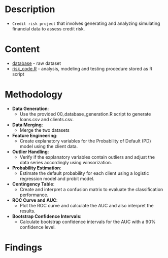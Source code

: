 # Description
- `Credit risk project` that involves generating and analyzing simulating financial data to assess credit risk.  

# Content
- [database](https://github.com/dzima22/credit-risk-project-/tree/main/database) - raw dataset 
- [risk_code.R](https://github.com/dzima22/credit-risk-project-/blob/main/risk_code.R) - analysis, modeling and testing procedure stored as R script

# Methodology
- **Data Generation**:
    + Use the provided 00_database_generation.R script to generate loans.csv and clients.csv.
- **Data Merging**:
    + Merge the two datasets
- **Feature Engineering**:
    + Create explanatory variables for the Probability of Default (PD) model using the client data.
- **Outlier Handling**:
    + Verify if the explanatory variables contain outliers and adjust the data series accordingly using winsorization.
- **Probability Estimation**:
    + Estimate the default probability for each client using a logistic regression model and probit model.
- **Contingency Table**:
    + Create and interpret a confusion matrix to evaluate the classification performance.
- **ROC Curve and AUC**:
    + Plot the ROC curve and calculate the AUC and also interpret the results.
- **Bootstrap Confidence Intervals**:
    + Calculate bootstrap confidence intervals for the AUC with a 90% confidence level.
# Findings
